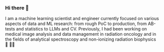 ### Hi there 👋

I am a machine learning scientist and engineer currently focused on various aspects of data and ML research: from rough PoC to production, from AB-tests and statistics to LLMs and CV. Previously, I had been working on medical image analysis and data management in radiation oncology and in the fields of analytical spectroscopy and non-ionizing radiation biophysics :robot: :man_health_worker:

<!--
**ivanzhovannik/ivanzhovannik** is a ✨ _special_ ✨ repository because its `README.md` (this file) appears on your GitHub profile.

Here are some ideas to get you started:

- 🔭 I’m currently working on ...
- 🌱 I’m currently learning ...
- 👯 I’m looking to collaborate on ...
- 🤔 I’m looking for help with ...
- 💬 Ask me about ...
- 📫 How to reach me: ...
- 😄 Pronouns: ...
- ⚡ Fun fact: ...
-->
